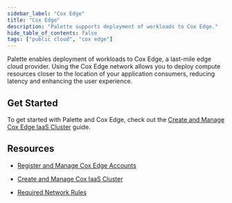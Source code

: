 ```yaml
---
sidebar_label: "Cox Edge"
title: "Cox Edge"
description: "Palette supports deployment of workloads to Cox Edge."
hide_table_of_contents: false
tags: ["public cloud", "cox edge"]
---
```


Palette enables deployment of workloads to Cox Edge, a last-mile edge cloud provider. Using the Cox Edge network allows you to deploy compute resources closer to the location of your application consumers, reducing latency and enhancing the user experience. 


## Get Started

To get started with Palette and Cox Edge, check out the [Create and Manage Cox Edge IaaS Cluster](/clusters/public-cloud/cox-edge/create-cox-cluster) guide.


## Resources

- [Register and Manage Cox Edge Accounts](/clusters/public-cloud/cox-edge/add-cox-edge-accounts)

- [Create and Manage Cox IaaS Cluster](/clusters/public-cloud/cox-edge/create-cox-cluster)

- [Required Network Rules](/clusters/public-cloud/cox-edge/network-rules)
